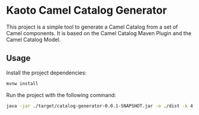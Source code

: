 # Kaoto Camel Catalog Generator

This project is a simple tool to generate a Camel Catalog from a set of Camel components. It is based on the Camel Catalog Maven Plugin and the Camel Catalog Model.

## Usage

Install the project dependencies:

```bash
mvnw install
```

Run the project with the following command:

```bash
java -jar ./target/catalog-generator-0.0.1-SNAPSHOT.jar -o ./dist -k 4.6.0 -m 4.6.0 -m 4.4.0 -m 4.4.0.redhat-00025 -q 3.8.0 -s 4.6.0 -n "Default Catalog"
```
